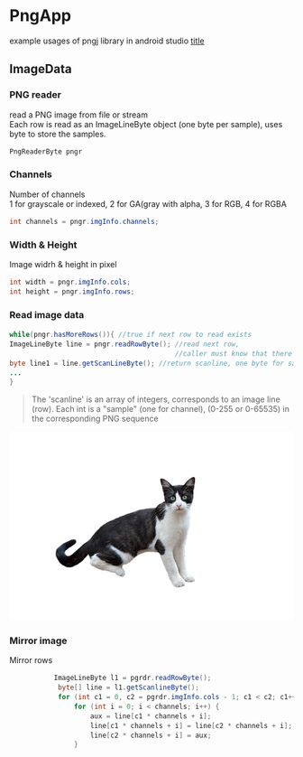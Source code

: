 # PngApp
example usages of pngj library in android studio
[title](http://google.com)
## ImageData
### PNG reader
read a PNG image from file or stream\
Each row is read as an ImageLineByte object (one byte per sample),
uses byte to store the samples.
```java
PngReaderByte pngr
```

### Channels
Number of channels \
1 for grayscale or indexed, 2 for GA(gray with alpha, 3 for RGB, 4 for RGBA   
```java
int channels = pngr.imgInfo.channels;
```

### Width & Height

Image widrh & height in pixel

```java
int width = pngr.imgInfo.cols;
int height = pngr.imgInfo.rows;
```

### Read image data

```java
while(pngr.hasMoreRows()){ //true if next row to read exists
ImageLineByte line = pngr.readRowByte(); //read next row, 
                                         //caller must know that there are more rows to read
byte line1 = line.getScanLineByte(); //return scanline, one byte for sample
...
}
```
>The 'scanline' is an array of integers, corresponds to an image line (row).
Each int is a "sample" (one for channel), (0-255 or 0-65535) in the corresponding PNG sequence

![cat](https://github.com/kyung221/PngApp/blob/master/cat.png?raw=true)

### Mirror image
Mirror rows 
```java
           ImageLineByte l1 = pgrdr.readRowByte();
            byte[] line = l1.getScanlineByte();
            for (int c1 = 0, c2 = pgrdr.imgInfo.cols - 1; c1 < c2; c1++, c2--) {
                for (int i = 0; i < channels; i++) {
                    aux = line[c1 * channels + i];
                    line[c1 * channels + i] = line[c2 * channels + i];
                    line[c2 * channels + i] = aux;
                }
```



